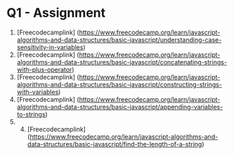 # Q1 - Assignment

1. [Freecodecamplink] (https://www.freecodecamp.org/learn/javascript-algorithms-and-data-structures/basic-javascript/understanding-case-sensitivity-in-variables)
2. [Freecodecamplink] (https://www.freecodecamp.org/learn/javascript-algorithms-and-data-structures/basic-javascript/concatenating-strings-with-plus-operator)
3. [Freecodecamplink] (https://www.freecodecamp.org/learn/javascript-algorithms-and-data-structures/basic-javascript/constructing-strings-with-variables)
4. [Freecodecamplink] (https://www.freecodecamp.org/learn/javascript-algorithms-and-data-structures/basic-javascript/appending-variables-to-strings)
5. 4. [Freecodecamplink] (https://www.freecodecamp.org/learn/javascript-algorithms-and-data-structures/basic-javascript/find-the-length-of-a-string)
